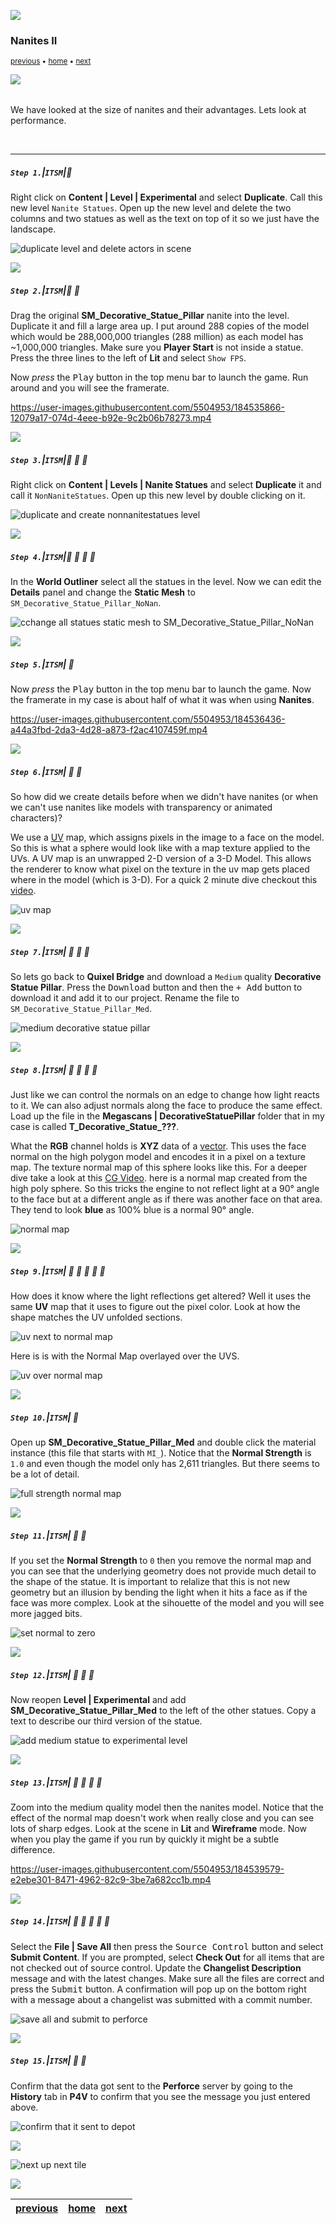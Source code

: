 ![](../images/line3.png)
### Nanites II

<sub>[previous](../nanites/README.md#user-content-nanites) • [home](../README.md#user-content-ue5-intro-to-static-meshes) • [next](../pivot-point/README.md#user-content-pivot-point)</sub>

![](../images/line3.png)

<img src="https://via.placeholder.com/1000x4/45D7CA/45D7CA" alt="drawing" height="4px"/>

We have looked at the size of nanites and their advantages.  Lets look at performance.

<br>

---


##### `Step 1.`\|`ITSM`|:small_blue_diamond:

Right click on **Content | Level | Experimental** and select **Duplicate**.  Call this new level `Nanite Statues`.  Open up the new level and delete the two columns and two statues as well as the text on top of it so we just have the landscape.

![duplicate level and delete actors in scene](images/duplicateAndDel.png)

![](../images/line2.png)

##### `Step 2.`\|`ITSM`|:small_blue_diamond: :small_blue_diamond: 

Drag the original **SM_Decorative_Statue_Pillar** nanite into the level.  Duplicate it and fill a large area up.  I put around 288 copies of the model which would be 288,000,000 triangles (288 million) as each model has ~1,000,000 triangles.  Make sure you **Player Start** is not inside a statue.  Press the three lines to the left of **Lit** and select `Show FPS`.

Now *press* the <kbd>Play</kbd> button in the top menu bar to launch the game. Run around and you will see the framerate.

https://user-images.githubusercontent.com/5504953/184535866-12079a17-074d-4eee-b92e-9c2b06b78273.mp4

![](../images/line2.png)

##### `Step 3.`\|`ITSM`|:small_blue_diamond: :small_blue_diamond: :small_blue_diamond:

Right click on **Content | Levels | Nanite Statues** and select **Duplicate** it and call it `NonNaniteStatues`.  Open up this new level by double clicking on it.

![duplicate and create nonnanitestatues level](images/nonNaniteStatues.png)

![](../images/line2.png)

##### `Step 4.`\|`ITSM`|:small_blue_diamond: :small_blue_diamond: :small_blue_diamond: :small_blue_diamond:

In the **World Outliner** select all the statues in the level. Now we can edit the **Details** panel and change the **Static Mesh** to `SM_Decorative_Statue_Pillar_NoNan`.

![cchange all statues static mesh to SM_Decorative_Statue_Pillar_NoNan](images/switchModels.png)

![](../images/line2.png)

##### `Step 5.`\|`ITSM`| :small_orange_diamond:

Now *press* the <kbd>Play</kbd> button in the top menu bar to launch the game. Now the framerate in my case is about half of what it was when using **Nanites**.

https://user-images.githubusercontent.com/5504953/184536436-a44a3fbd-2da3-4d28-a873-f2ac4107459f.mp4

![](../images/line2.png)

##### `Step 6.`\|`ITSM`| :small_orange_diamond: :small_blue_diamond:

So how did we create details before when we didn't have nanites (or when we can't use nanites like models with transparency or animated characters)? 

We use a [UV](https://en.wikipedia.org/wiki/UV_mapping) map, which assigns pixels in the image to a face on the model. So this is what a sphere would look like with a map texture applied to the UVs. A UV map is an unwrapped 2-D version of a 3-D Model.  This allows the renderer to know what pixel on the texture in the uv map gets placed where in the model (which is 3-D). For a quick 2 minute dive checkout this [video](https://www.youtube.com/watch?v=mAcEzlsoad0).

![uv map](images/image_25.jpg)

![](../images/line2.png)

##### `Step 7.`\|`ITSM`| :small_orange_diamond: :small_blue_diamond: :small_blue_diamond:

So lets go back to **Quixel Bridge** and download a `Medium` quality **Decorative Statue Pillar**. Press the <kbd>Download</kbd> button and then the <kbd>+ Add</kbd> button to download it and add it to our project. Rename the file to `SM_Decorative_Statue_Pillar_Med`.

![medium decorative statue pillar](images/quixelMedium.png)

![](../images/line2.png)

##### `Step 8.`\|`ITSM`| :small_orange_diamond: :small_blue_diamond: :small_blue_diamond: :small_blue_diamond:

Just like we can control the normals on an edge to change how light reacts to it.  We can also adjust normals along the face to produce the same effect.  Load up the file in the **Megascans | DecorativeStatuePillar** folder that in my case is called **T_Decorative_Statue_???**. 

What the **RGB** channel holds is **XYZ** data of a [vector](https://en.wikipedia.org/wiki/Euclidean_vector).  This uses the face normal on the high polygon model and encodes it in a pixel on a texture map.  The texture normal map of this sphere looks like this. For a deeper dive take a look at this [CG Video](https://www.youtube.com/watch?v=oOOeV3IU2Yo). here is a normal map created from the high poly sphere. So this tricks the engine to not reflect light at a 90° angle to the face but at a different angle as if there was another face on that area.  They tend to look **blue** as 100% blue is a normal 90° angle.

![normal map](images/normalMap.png)

![](../images/line2.png)

##### `Step 9.`\|`ITSM`| :small_orange_diamond: :small_blue_diamond: :small_blue_diamond: :small_blue_diamond: :small_blue_diamond:

How does it know where the light reflections get altered?  Well it uses the same **UV** map that it uses to figure out the pixel color. Look at how the shape matches the UV unfolded sections.

![uv next to normal map](images/uvExample.png)

Here is is with the Normal Map overlayed over the UVS.

![uv over normal map](images/uvOverlay.png)

![](../images/line2.png)

##### `Step 10.`\|`ITSM`| :large_blue_diamond:

Open up **SM_Decorative_Statue_Pillar_Med** and double click the material instance (this file that starts with `MI_`).  Notice that the **Normal Strength** is `1.0` and even though the model only has 2,611 triangles. But there seems to be a lot of detail.

![full strength normal map](images/fullStrengthUV.png)

![](../images/line2.png)

##### `Step 11.`\|`ITSM`| :large_blue_diamond: :small_blue_diamond: 

If you set the **Normal Strength** to `0` then you remove the normal map and you can see that the underlying geometry does not provide much detail to the shape of the statue.  It is important to relalize that this is not new geometry but an illusion by bending the light when it hits a face as if the face was more complex.  Look at the sihouette of the model and you will see more jagged bits.

![set normal to zero](images/normalZero.png)

![](../images/line2.png)


##### `Step 12.`\|`ITSM`| :large_blue_diamond: :small_blue_diamond: :small_blue_diamond: 

Now reopen **Level | Experimental** and add **SM_Decorative_Statue_Pillar_Med**  to the left of the other statues.  Copy a text to describe our third version of the statue.

![add medium statue to experimental level](images/addMedium.png)

![](../images/line2.png)

##### `Step 13.`\|`ITSM`| :large_blue_diamond: :small_blue_diamond: :small_blue_diamond:  :small_blue_diamond: 

Zoom into the medium quality model then the nanites model.  Notice that the effect of the normal map doesn't work when really close and you can see lots of sharp edges.  Look at the scene in **Lit** and **Wireframe** mode.  Now when you play the game if you run by quickly it might be a subtle difference.

https://user-images.githubusercontent.com/5504953/184539579-e2ebe301-8471-4962-82c9-3be7a682cc1b.mp4

![](../images/line2.png)

##### `Step 14.`\|`ITSM`| :large_blue_diamond: :small_blue_diamond: :small_blue_diamond: :small_blue_diamond:  :small_blue_diamond: 

Select the **File | Save All** then press the <kbd>Source Control</kbd> button and select **Submit Content**.  If you are prompted, select **Check Out** for all items that are not checked out of source control. Update the **Changelist Description** message and with the latest changes. Make sure all the files are correct and press the <kbd>Submit</kbd> button. A confirmation will pop up on the bottom right with a message about a changelist was submitted with a commit number.

![save all and submit to perforce](images/submitP4.png)


![](../images/line2.png)

##### `Step 15.`\|`ITSM`| :large_blue_diamond: :small_orange_diamond: 

Confirm that the data got sent to the **Perforce** server by going to the **History** tab in **P4V** to confirm that you see the message you just entered above.

![confirm that it sent to depot](images/confirmp4v.png)

![](../images/line.png)

<!-- <img src="https://via.placeholder.com/1000x100/45D7CA/000000/?text=Next Up - Importing Mesh"> -->
![next up next tile](images/banner.png)

![](../images/line.png)

| [previous](../nanites/README.md#user-content-nanites)| [home](../README.md#user-content-ue5-intro-to-static-meshes) | [next](../pivot-point/README.md#user-content-pivot-point)|
|---|---|---|

